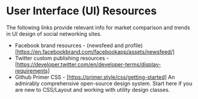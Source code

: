 # User Interface (UI) Resources

The following links provide relevant info for market comparison and trends in UI design of social networking sites.

* Facebook brand resources - (newsfeed and profile) [https://en.facebookbrand.com/facebookapp/assets/newsfeed/]
* Twitter custom publishing resources - [https://developer.twitter.com/en/developer-terms/display-requirements]
* Github Primer CSS - [https://primer.style/css/getting-started] An admirably comprehensive open-source design system. Start here if you are new to CSS/Layout and working with utility design classes.
